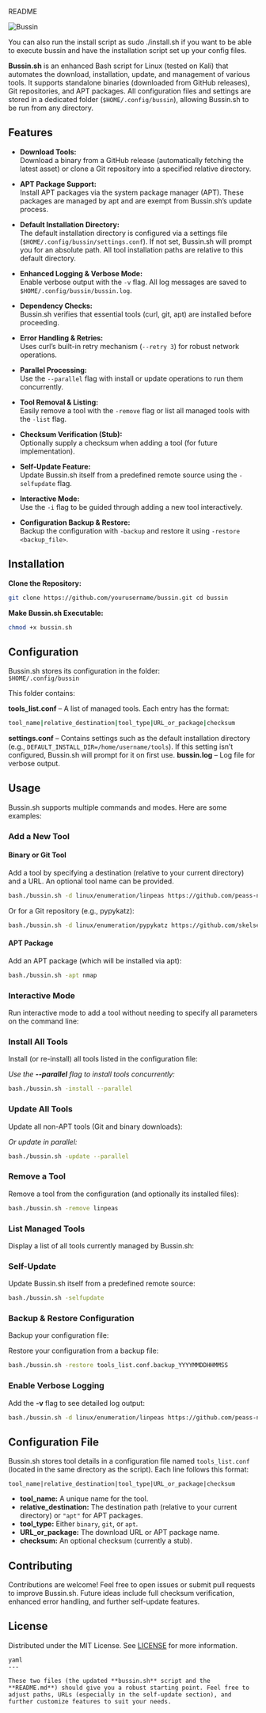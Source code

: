 README

![Bussin](https://github.com/p3ta00/bussin/blob/main/bussin.png)

You can also run the install script as sudo ./install.sh if you want to be able to execute bussin and have the installation script set up your config files. 

**Bussin.sh** is an enhanced Bash script for Linux (tested on Kali) that automates the download, installation, update, and management of various tools. It supports standalone binaries (downloaded from GitHub releases), Git repositories, and APT packages. All configuration files and settings are stored in a dedicated folder (`$HOME/.config/bussin`), allowing Bussin.sh to be run from any directory.

## Features

- **Download Tools:**  
  Download a binary from a GitHub release (automatically fetching the latest asset) or clone a Git repository into a specified relative directory.

- **APT Package Support:**  
  Install APT packages via the system package manager (APT). These packages are managed by apt and are exempt from Bussin.sh’s update process.

- **Default Installation Directory:**  
  The default installation directory is configured via a settings file (`$HOME/.config/bussin/settings.conf`). If not set, Bussin.sh will prompt you for an absolute path. All tool installation paths are relative to this default directory.

- **Enhanced Logging & Verbose Mode:**  
  Enable verbose output with the `-v` flag. All log messages are saved to `$HOME/.config/bussin/bussin.log`.

- **Dependency Checks:**  
  Bussin.sh verifies that essential tools (curl, git, apt) are installed before proceeding.

- **Error Handling & Retries:**  
  Uses curl’s built-in retry mechanism (`--retry 3`) for robust network operations.

- **Parallel Processing:**  
  Use the `--parallel` flag with install or update operations to run them concurrently.

- **Tool Removal & Listing:**  
  Easily remove a tool with the `-remove` flag or list all managed tools with the `-list` flag.

- **Checksum Verification (Stub):**  
  Optionally supply a checksum when adding a tool (for future implementation).

- **Self-Update Feature:**  
  Update Bussin.sh itself from a predefined remote source using the `-selfupdate` flag.

- **Interactive Mode:**  
  Use the `-i` flag to be guided through adding a new tool interactively.

- **Configuration Backup & Restore:**  
  Backup the configuration with `-backup` and restore it using `-restore <backup_file>`.

## Installation

 **Clone the Repository:**

```bash
git clone https://github.com/yourusername/bussin.git cd bussin

```

**Make Bussin.sh Executable:**

```bash
chmod +x bussin.sh
```

## Configuration

Bussin.sh stores its configuration in the folder:  
`$HOME/.config/bussin`

This folder contains:

**tools_list.conf** – A list of managed tools. Each entry has the format:

```bash
tool_name|relative_destination|tool_type|URL_or_package|checksum
```

 **settings.conf** – Contains settings such as the default installation directory (e.g., `DEFAULT_INSTALL_DIR=/home/username/tools`). If this setting isn’t configured, Bussin.sh will prompt for it on first use.
 **bussin.log** – Log file for verbose output.

## Usage

Bussin.sh supports multiple commands and modes. Here are some examples:

### Add a New Tool

#### Binary or Git Tool

Add a tool by specifying a destination (relative to your current directory) and a URL. An optional tool name can be provided.

```bash
bash./bussin.sh -d linux/enumeration/linpeas https://github.com/peass-ng/PEASS-ng/releases/download/20250301-c97fb02a/linpeas.sh
```

Or for a Git repository (e.g., pypykatz):

```bash
bash./bussin.sh -d linux/enumeration/pypykatz https://github.com/skelsec/pypykatz.git
```

#### APT Package

Add an APT package (which will be installed via apt):

```bash
bash./bussin.sh -apt nmap
```

### Interactive Mode

Run interactive mode to add a tool without needing to specify all parameters on the command line:

### Install All Tools

Install (or re-install) all tools listed in the configuration file:

*Use the **\--parallel** flag to install tools concurrently:*

```bash
bash./bussin.sh -install --parallel
```

### Update All Tools

Update all non-APT tools (Git and binary downloads):

*Or update in parallel:*

```bash
bash./bussin.sh -update --parallel
```

### Remove a Tool

Remove a tool from the configuration (and optionally its installed files):

```bash
bash./bussin.sh -remove linpeas
```

### List Managed Tools

Display a list of all tools currently managed by Bussin.sh:

### Self-Update

Update Bussin.sh itself from a predefined remote source:

```bash
bash./bussin.sh -selfupdate
```

### Backup & Restore Configuration

Backup your configuration file:

Restore your configuration from a backup file:

```bash
bash./bussin.sh -restore tools_list.conf.backup_YYYYMMDDHHMMSS
```

### Enable Verbose Logging

Add the **\-v** flag to see detailed log output:

```bash
bash./bussin.sh -d linux/enumeration/linpeas https://github.com/peass-ng/PEASS-ng/releases/download/20250301-c97fb02a/linpeas.sh -v
```

## Configuration File

Bussin.sh stores tool details in a configuration file named `tools_list.conf` (located in the same directory as the script). Each line follows this format:

```
tool_name|relative_destination|tool_type|URL_or_package|checksum
```

- **tool\_name:** A unique name for the tool.
- **relative\_destination:** The destination path (relative to your current directory) or `"apt"` for APT packages.
- **tool\_type:** Either `binary`, `git`, or `apt`.
- **URL\_or\_package:** The download URL or APT package name.
- **checksum:** An optional checksum (currently a stub).

## Contributing

Contributions are welcome! Feel free to open issues or submit pull requests to improve Bussin.sh. Future ideas include full checksum verification, enhanced error handling, and further self-update features.

## License

Distributed under the MIT License. See [LICENSE](https://chatgpt.com/c/LICENSE) for more information.

```
yaml
---

These two files (the updated **bussin.sh** script and the **README.md**) should give you a robust starting point. Feel free to adjust paths, URLs (especially in the self-update section), and further customize features to suit your needs.
```
